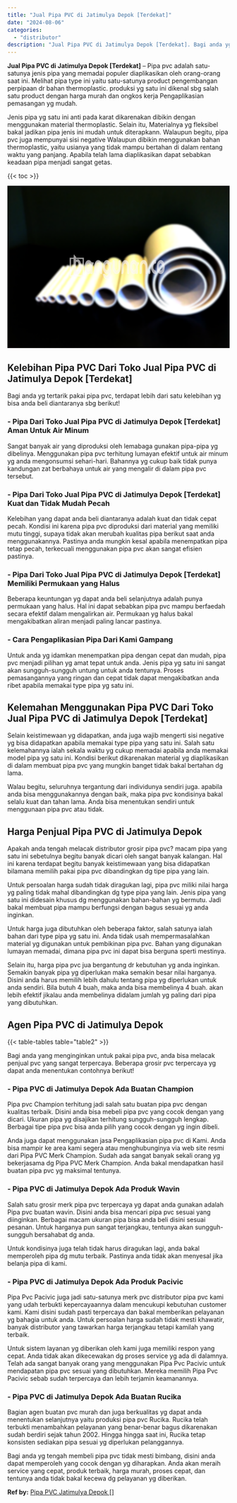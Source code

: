 ```yaml
---
title: "Jual Pipa PVC di Jatimulya Depok [Terdekat]"
date: "2024-08-06"
categories: 
  - "distributor"
description: "Jual Pipa PVC di Jatimulya Depok [Terdekat]. Bagi anda yg tengah membeli pipa pvc tidak mesti bimbang, disini anda dapat memperoleh yang cocok dengan yg diha..."
---
```


**Jual Pipa PVC di Jatimulya Depok \[Terdekat\]** – Pipa pvc adalah satu-satunya jenis pipa yang memadai populer diaplikasikan oleh orang-orang saat ini. Melihat pipa type ini yaitu satu-satunya product pengembangan perpipaan dr bahan thermoplastic. produksi yg satu ini dikenal sbg salah satu product dengan harga murah dan ongkos kerja Pengaplikasian pemasangan yg mudah.

Jenis pipa yg satu ini anti pada karat dikarenakan dibikin dengan menggunakan material thermoplastic. Selain itu, Materialnya yg fleksibel bakal jadikan pipa jenis ini mudah untuk diterapkann. Walaupun begitu, pipa pvc juga mempunyai sisi negative Walaupun dibikin menggunakan bahan thermoplastic, yaitu usianya yang tidak mampu bertahan di dalam rentang waktu yang panjang. Apabila telah lama diaplikasikan dapat sebabkan keadaan pipa menjadi sangat getas.

{{< toc >}}

![Jual Pipa PVC di Jatimulya Depok [Terdekat]](/images/jaul-pipa-pvc-56.png)

## Kelebihan Pipa PVC Dari Toko Jual Pipa PVC di Jatimulya Depok \[Terdekat\]

Bagi anda yg tertarik pakai pipa pvc, terdapat lebih dari satu kelebihan yg bisa anda beli diantaranya sbg berikut!

### \- Pipa Dari Toko Jual Pipa PVC di Jatimulya Depok \[Terdekat\] Aman Untuk Air Minum

Sangat banyak air yang diproduksi oleh lemabaga gunakan pipa-pipa yg dibelinya. Menggunakan pipa pvc terhitung lumayan efektif untuk air minum yg anda mengonsumsi sehari-hari. Bahannya yg cukup baik tidak punya kandungan zat berbahaya untuk air yang mengalir di dalam pipa pvc tersebut.

### \- Pipa Dari Toko Jual Pipa PVC di Jatimulya Depok \[Terdekat\] Kuat dan Tidak Mudah Pecah

Kelebihan yang dapat anda beli diantaranya adalah kuat dan tidak cepat pecah. Kondisi ini karena pipa pvc diproduksi dari material yang memiliki mutu tinggi, supaya tidak akan merubah kualitas pipa berikut saat anda menggunakannya. Pastinya anda mungkin kesal apabila menempatkan pipa tetap pecah, terkecuali menggunakan pipa pvc akan sangat efisien pastinya.

### \- Pipa Dari Toko Jual Pipa PVC di Jatimulya Depok \[Terdekat\] Memiliki Permukaan yang Halus

Beberapa keuntungan yg dapat anda beli selanjutnya adalah punya permukaan yang halus. Hal ini dapat sebabkan pipa pvc mampu berfaedah secara efektif dalam mengalirkan air. Permukaan yg halus bakal mengakibatkan aliran menjadi paling lancar pastinya.

### \- Cara Pengaplikasian Pipa Dari Kami Gampang

Untuk anda yg idamkan menempatkan pipa dengan cepat dan mudah, pipa pvc menjadi pilihan yg amat tepat untuk anda. Jenis pipa yg satu ini sangat akan sungguh-sungguh untung untuk anda tentunya. Proses pemasangannya yang ringan dan cepat tidak dapat mengakibatkan anda ribet apabila memakai type pipa yg satu ini.

## Kelemahan Menggunakan Pipa PVC Dari Toko Jual Pipa PVC di Jatimulya Depok \[Terdekat\]

Selain keistimewaan yg didapatkan, anda juga wajib mengerti sisi negative yg bisa didapatkan apabila memakai type pipa yang satu ini. Salah satu kelemahannya ialah sekala waktu yg cukup memadai apabila anda memakai model pipa yg satu ini. Kondisi berikut dikarenakan material yg diaplikasikan di dalam membuat pipa pvc yang mungkin banget tidak bakal bertahan dg lama.

Walau begitu, seluruhnya tergantung dari individunya sendiri juga. apabila anda bisa menggunakannya dengan baik, maka pipa pvc kondisinya bakal selalu kuat dan tahan lama. Anda bisa menentukan sendiri untuk menggunaan pipa pvc atau tidak.

## Harga Penjual Pipa PVC di Jatimulya Depok

Apakah anda tengah melacak distributor grosir pipa pvc? macam pipa yang satu ini sebetulnya begitu banyak dicari oleh sangat banyak kalangan. Hal ini karena terdapat begitu banyak keistimewaan yang bisa didapatkan bilamana memilih pakai pipa pvc dibandingkan dg tipe pipa yang lain.

Untuk persoalan harga sudah tidak diragukan lagi, pipa pvc miliki nilai harga yg paling tidak mahal dibandingkan dg type pipa yang lain. Jenis pipa yang satu ini didesain khusus dg menggunakan bahan-bahan yg bermutu. Jadi bakal membuat pipa mampu berfungsi dengan bagus sesuai yg anda inginkan.

Untuk harga juga dibutuhkan oleh beberapa faktor, salah satunya ialah bahan dari type pipa yg satu ini. Anda tidak usah mempermasalahkan material yg digunakan untuk pembikinan pipa pvc. Bahan yang digunakan lumayan memadai, dimana pipa pvc ini dapat bisa berguna sperti mestinya.

Selain itu, harga pipa pvc jua bergantung dr kebutuhan yg anda inginkan. Semakin banyak pipa yg diperlukan maka semakin besar nilai harganya. Disini anda harus memilih lebih dahulu tentang pipa yg diperlukan untuk anda sendiri. Bila butuh 4 buah, maka anda bisa membelinya 4 buah. akan lebih efektif jikalau anda membelinya didalam jumlah yg paling dari pipa yang dibutuhkan.

## Agen Pipa PVC di Jatimulya Depok

{{< table-tables table="table2" >}}

Bagi anda yang menginginkan untuk pakai pipa pvc, anda bisa melacak penjual pvc yang sangat terpercaya. Beberapa grosir pvc terpercaya yg dapat anda menentukan contohnya berikut!

### \- Pipa PVC di Jatimulya Depok Ada Buatan Champion

Pipa pvc Champion terhitung jadi salah satu buatan pipa pvc dengan kualitas terbaik. Disini anda bisa mebeli pipa pvc yang cocok dengan yang dicari. Ukuran pipa yg disajikan terhitung sungguh-sungguh lengkap. Berbagai tipe pipa pvc bisa anda pilih yang cocok dengan yg ingin dibeli.

Anda juga dapat menggunakan jasa Pengaplikasian pipa pvc di Kami. Anda bisa mampir ke area kami segera atau menghubunginya via web site resmi dari Pipa PVC Merk Champion. Sudah ada sangat banyak sekali orang yg bekerjasama dg Pipa PVC Merk Champion. Anda bakal mendapatkan hasil buatan pipa pvc yg maksimal tentunya.

### \- Pipa PVC di Jatimulya Depok Ada Produk Wavin

Salah satu grosir merk pipa pvc terpercaya yg dapat anda gunakan adalah Pipa pvc buatan wavin. Disini anda bisa mencari pipa pvc sesuai yang diinginkan. Berbagai macam ukuran pipa bisa anda beli disini sesuai pesanan. Untuk harganya pun sangat terjangkau, tentunya akan sungguh-sungguh bersahabat dg anda.

Untuk kondisinya juga telah tidak harus diragukan lagi, anda bakal memperoleh pipa dg mutu terbaik. Pastinya anda tidak akan menyesal jika belanja pipa di kami.

### \- Pipa PVC di Jatimulya Depok Ada Produk Pacivic

Pipa Pvc Pacivic juga jadi satu-satunya merk pvc distributor pipa pvc kami yang udah terbukti kepercayaannya dalam mencukupi kebutuhan customer kami. Kami disini sudah pasti terpercaya dan bakal memberikan pelayanan yg bahagia untuk anda. Untuk persoalan harga sudah tidak mesti khawatir, banyak distributor yang tawarkan harga terjangkau tetapi kamilah yang terbaik.

Untuk sistem layanan yg diberikan oleh kami juga memiliki respon yang cepat. Anda tidak akan dikecewakan dg proses service yg ada di dalamnya. Telah ada sangat banyak orang yang menggunakan Pipa Pvc Pacivic untuk mendapatan pipa pvc sesuai yang dibutuhkan. Mereka memilih Pipa Pvc Pacivic sebab sudah terpercaya dan lebih terjamin keamanannya.

### \- Pipa PVC di Jatimulya Depok Ada Buatan Rucika

Bagian agen buatan pvc murah dan juga berkualitas yg dapat anda menentukan selanjutnya yaitu produksi pipa pvc Rucika. Rucika telah terbukti menambahkan pelayanan yang benar-benar bagus dikarenakan sudah berdiri sejak tahun 2002. Hingga hingga saat ini, Rucika tetap konsisten sediakan pipa sesuai yg diperlukan pelanggannya.

Bagi anda yg tengah membeli pipa pvc tidak mesti bimbang, disini anda dapat memperoleh yang cocok dengan yg diharapkan. Anda akan meraih service yang cepat, produk terbaik, harga murah, proses cepat, dan tentunya anda tidak bakal kecewa dg pelayanan yg diberikan.

**Ref by:** [Pipa PVC Jatimulya Depok []](https://id.wikipedia.org/wiki/Pipa)
